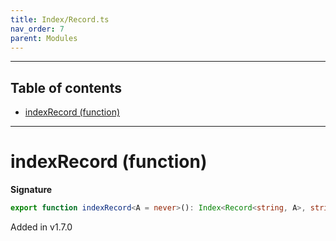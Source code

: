 ```yaml
---
title: Index/Record.ts
nav_order: 7
parent: Modules
---
```


---

<h2 class="text-delta">Table of contents</h2>

- [indexRecord (function)](#indexrecord-function)

---

# indexRecord (function)

**Signature**

```ts
export function indexRecord<A = never>(): Index<Record<string, A>, string, A> { ... }
```

Added in v1.7.0
